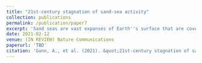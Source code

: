 ```yaml
---
title: "21st-century stagnation of sand-sea activity"
collection: publications
permalink: /publication/paper7
excerpt: 'Sand seas are vast expanses of Earth''s surface that are covered in dunes---topographic patterns manifest from above-threshold winds and a supply of loose sand. Transitions in dune morphology and associated vegetation state are threshold phenomena that can switch states on kilometer or decadal scales due to small changes in climate. Predictions of the role of future climate change for sand-sea activity are sparse and contradictory. Here we examine the impact of climate on all of Earth''s presently-unvegetated sand seas, using ensemble runs of an Earth System Model for historical and future Shared Socioeconomic Pathway (SSP) scenarios. We find that almost all of the sand seas decrease in activity relative to present-day and industrial-onset for all future SSP scenarios, largely due to more intermittent sand-transport events. An increase in event wait-times and decrease in sand transport---in most cases linked to reduced off-season transport---is conducive to the rise of vegetation. We expect dune-forming winds will become more unimodal, and produce larger incipient wavelengths, due to weaker and more seasonal winds. Our results indicate that these qualitative changes in Earth''s desert landscapes can not be mitigated.'
date: 2021-02-12
venue: (IN REVIEW) Nature Communications
paperurl: 'TBD'
citation: 'Gunn, A., et al. (2021). &quot;21st-century stagnation of sand-sea activity&quot;.'
---
```

